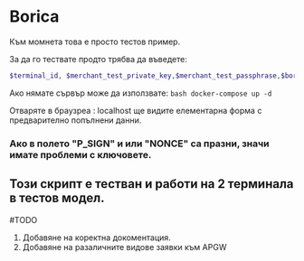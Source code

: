 # Borica 
Към момнета това е просто тестов пример. 

За да го тествате продто трябва да въведете: 
```php
$terminal_id, $merchant_test_private_key,$merchant_test_passphrase,$borica_test_public_key,$test_return_url
```
Ако нямате сървър може да използвате: 
```bash docker-compose up -d```

Отваряте в браузреа : localhost ще видите елементарна форма с предварително попълнени данни.

### Ако в полето "P_SIGN" и или "NONCE" са празни, значи имате проблеми с ключовете. 

## Този скрипт е тестван и работи на 2 терминала в тестов модел. 
#TODO 
1. Добавяне на коректна докоментация.
2. Добавяне на разаличните видове заявки към APGW

